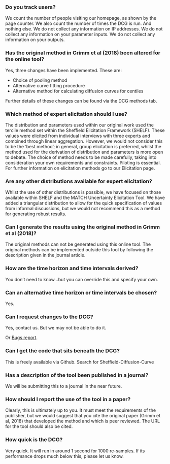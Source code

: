 ### Do you track users?
We count the number of people visiting our homepage, as shown by the page counter.  We also count the number of times the DCG is run.  And nothing else.
We do not collect any information on IP addresses.
We do not collect any information on your parameter inputs.
We do not collect any information on your outputs.

### Has the original method in Grimm et al (2018) been altered for the online tool?
Yes, three changes have been implemented.  These are:

- Choice of pooling method
- Alternative curve fitting procedure
- Alternative method for calculating diffusion curves for centiles

Further details of these changes can be found via the DCG methods tab.

### Which method of expert elicitation should I use?
The distribution and parameters used within our original work used the tercile method set within the Sheffield Elicitation Framework (SHELF).  These values were elicited from individual interviews with three experts and combined through linear aggregation.
However, we would not consider this to be the ‘best method’; in general, group elicitation is preferred, whilst the method used for the derivation of distribution and parameters is more open to debate.  The choice of method needs to be made carefully, taking into consideration your own requirements and constraints. Piloting is essential.
For further information on elicitation methods go to our Elicitation page.

### Are any other distributions available for expert elicitation?
Whilst the use of other distributions is possible, we have focused on those available within SHELF and the MATCH Uncertainty Elicitation Tool.  We have added a triangular distribution to allow for the quick specification of values from informal discussions, but we would not recommend this as a method for generating robust results.


### Can I generate the results using the original method in Grimm et al (2018)?
The original methods can not be generated using this online tool.  The original methods can be implemented outside this tool by following the description given in the journal article.

### How are the time horizon and time intervals derived?
You don’t need to know…but you can override this and specify your own.

### Can an alternative time horizon or time intervals be chosen?
Yes.

### Can I request changes to the DCG?
Yes, contact us.  But we may not be able to do it.

Or [Bugs report](https://github.com/Sheffield-Diffusion-Curve/DCGApp/issues).

### Can I get the code that sits beneath the DCG?
This is freely available via Github.  Search for Sheffield-Diffusion-Curve

### Has a description of the tool been published in a journal?
We will be submitting this to a journal in the near future.

### How should I report the use of the tool in a paper?
Clearly, this is ultimately up to you.  It must meet the requirements of the publisher, but we would suggest that you cite the original paper (Grimm et al, 2018) that developed the method and which is peer reviewed.  The URL for the tool should also be cited.

### How quick is the DCG?
Very quick. It will run in around 1 second for 1000 re-samples. If its performance drops much below this, please let us know.



